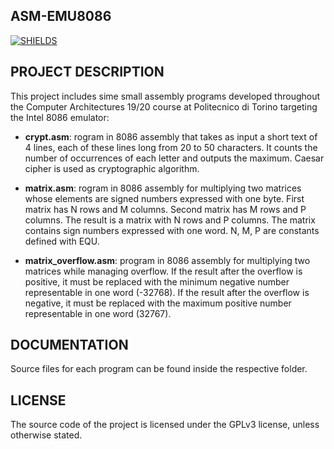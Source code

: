 ## ASM-EMU8086 ##
[![SHIELDS](https://img.shields.io/badge/development-completed-green)](https://shields.io/)

## PROJECT DESCRIPTION

This project includes sime small assembly programs developed throughout the Computer Architectures 19/20 course at Politecnico di Torino targeting the Intel 8086 emulator:

* **crypt.asm**: rogram in 8086 assembly that takes as input a short text of 4 lines, each of these lines long from 20 to 50 characters. It counts the number of occurrences of each letter and outputs the maximum. Caesar cipher is used as cryptographic algorithm.

* **matrix.asm**: rogram in 8086 assembly for multiplying two matrices whose elements are signed numbers expressed with one byte. First matrix has N rows and M columns. Second matrix has M rows and P columns. The result is a matrix with N rows and P columns. The matrix contains sign numbers expressed with one word. N, M, P are constants defined with EQU.

* **matrix_overflow.asm**: program in 8086 assembly for multiplying two matrices while managing overflow. If the result after the overflow is positive, it must be replaced with the minimum negative number representable in one word (-32768). If the result after the overflow is negative, it must be replaced with the maximum positive number representable in one word (32767).

## DOCUMENTATION

Source files for each program can be found inside the respective folder.

## LICENSE

The source code of the project is licensed under the GPLv3 license, unless otherwise stated. 
